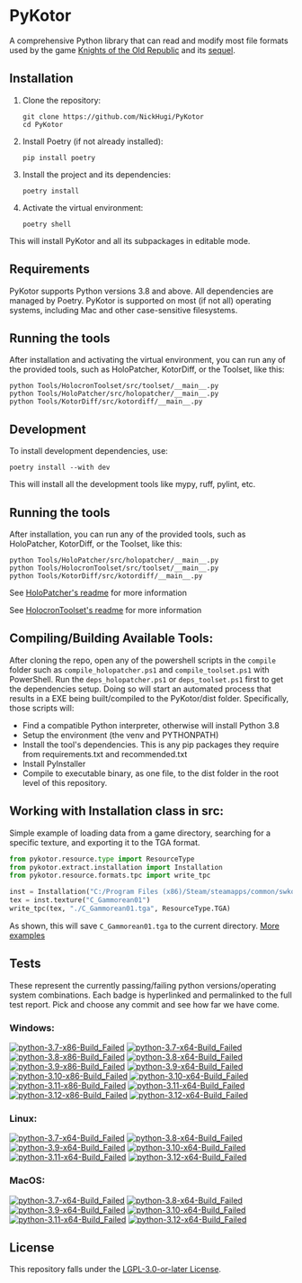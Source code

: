 
PyKotor
=======
A comprehensive Python library that can read and modify most file formats used by the game [Knights of the Old Republic](https://en.wikipedia.org/wiki/Star_Wars:_Knights_of_the_Old_Republic_(video_game)) and its [sequel](https://en.wikipedia.org/wiki/Star_Wars_Knights_of_the_Old_Republic_II:_The_Sith_Lords).

## Installation

1. Clone the repository:
   ```
   git clone https://github.com/NickHugi/PyKotor
   cd PyKotor
   ```

2. Install Poetry (if not already installed):
   ```
   pip install poetry
   ```

3. Install the project and its dependencies:
   ```
   poetry install
   ```

4. Activate the virtual environment:
   ```
   poetry shell
   ```

This will install PyKotor and all its subpackages in editable mode.

## Requirements
PyKotor supports Python versions 3.8 and above. All dependencies are managed by Poetry.
PyKotor is supported on most (if not all) operating systems, including Mac and other case-sensitive filesystems.

## Running the tools

After installation and activating the virtual environment, you can run any of the provided tools, such as HoloPatcher, KotorDiff, or the Toolset, like this:

```
python Tools/HolocronToolset/src/toolset/__main__.py
python Tools/HoloPatcher/src/holopatcher/__main__.py
python Tools/KotorDiff/src/kotordiff/__main__.py
```

## Development

To install development dependencies, use:

```
poetry install --with dev
```

This will install all the development tools like mypy, ruff, pylint, etc.

## Running the tools

After installation, you can run any of the provided tools, such as HoloPatcher, KotorDiff, or the Toolset, like this:

```
python Tools/HoloPatcher/src/holopatcher/__main__.py
python Tools/HolocronToolset/src/toolset/__main__.py
python Tools/KotorDiff/src/kotordiff/__main__.py
```

See [HoloPatcher's readme](https://github.com/NickHugi/PyKotor/tree/master/Tools/HoloPatcher#readme) for more information

See [HolocronToolset's readme](https://github.com/NickHugi/PyKotor/tree/master/Tools/HolocronToolset#readme) for more information

## Compiling/Building Available Tools:
After cloning the repo, open any of the powershell scripts in the `compile` folder such as `compile_holopatcher.ps1` and `compile_toolset.ps1` with PowerShell. Run the `deps_holopatcher.ps1` or `deps_toolset.ps1` first to get the dependencies setup. Doing so will start an automated process that results in a EXE being built/compiled to the PyKotor/dist folder. Specifically, those scripts will:
- Find a compatible Python interpreter, otherwise will install Python 3.8
- Setup the environment (the venv and PYTHONPATH)
- Install the tool's dependencies. This is any pip packages they require from requirements.txt and recommended.txt
- Install PyInstaller
- Compile to executable binary, as one file, to the dist folder in the root level of this repository.


## Working with Installation class in src:
Simple example of loading data from a game directory, searching for a specific texture, and exporting it to the TGA format.
```python
from pykotor.resource.type import ResourceType
from pykotor.extract.installation import Installation
from pykotor.resource.formats.tpc import write_tpc

inst = Installation("C:/Program Files (x86)/Steam/steamapps/common/swkotor")
tex = inst.texture("C_Gammorean01")
write_tpc(tex, "./C_Gammorean01.tga", ResourceType.TGA)
```
As shown, this will save `C_Gammorean01.tga` to the current directory.
[More examples](https://github.com/NickHugi/PyKotor/blob/master/Libraries/PyKotor/docs/installation.md)

## Tests

These represent the currently passing/failing python versions/operating system combinations. Each badge is hyperlinked and permalinked to the full test report. Pick and choose any commit and see how far we have come.

### Windows:

<!-- WINDOWS-BADGES-START -->
[![python-3.7-x86-Build_Failed](https://img.shields.io/badge/python--3.7--x86_Build_Failed-lightgrey)](https://github.com/th3w1zard1/PyKotor/actions/runs/10988098582)
[![python-3.7-x64-Build_Failed](https://img.shields.io/badge/python--3.7--x64_Build_Failed-lightgrey)](https://github.com/th3w1zard1/PyKotor/actions/runs/10988098582)
[![python-3.8-x86-Build_Failed](https://img.shields.io/badge/python--3.8--x86_Build_Failed-lightgrey)](https://github.com/th3w1zard1/PyKotor/actions/runs/10988098582)
[![python-3.8-x64-Build_Failed](https://img.shields.io/badge/python--3.8--x64_Build_Failed-lightgrey)](https://github.com/th3w1zard1/PyKotor/actions/runs/10988098582)
[![python-3.9-x86-Build_Failed](https://img.shields.io/badge/python--3.9--x86_Build_Failed-lightgrey)](https://github.com/th3w1zard1/PyKotor/actions/runs/10988098582)
[![python-3.9-x64-Build_Failed](https://img.shields.io/badge/python--3.9--x64_Build_Failed-lightgrey)](https://github.com/th3w1zard1/PyKotor/actions/runs/10988098582)
[![python-3.10-x86-Build_Failed](https://img.shields.io/badge/python--3.10--x86_Build_Failed-lightgrey)](https://github.com/th3w1zard1/PyKotor/actions/runs/10988098582)
[![python-3.10-x64-Build_Failed](https://img.shields.io/badge/python--3.10--x64_Build_Failed-lightgrey)](https://github.com/th3w1zard1/PyKotor/actions/runs/10988098582)
[![python-3.11-x86-Build_Failed](https://img.shields.io/badge/python--3.11--x86_Build_Failed-lightgrey)](https://github.com/th3w1zard1/PyKotor/actions/runs/10988098582)
[![python-3.11-x64-Build_Failed](https://img.shields.io/badge/python--3.11--x64_Build_Failed-lightgrey)](https://github.com/th3w1zard1/PyKotor/actions/runs/10988098582)
[![python-3.12-x86-Build_Failed](https://img.shields.io/badge/python--3.12--x86_Build_Failed-lightgrey)](https://github.com/th3w1zard1/PyKotor/actions/runs/10988098582)
[![python-3.12-x64-Build_Failed](https://img.shields.io/badge/python--3.12--x64_Build_Failed-lightgrey)](https://github.com/th3w1zard1/PyKotor/actions/runs/10988098582)
<!-- WINDOWS-BADGES-END -->

### Linux:

<!-- LINUX-BADGES-START -->
[![python-3.7-x64-Build_Failed](https://img.shields.io/badge/python--3.7--x64_Build_Failed-lightgrey)](https://github.com/th3w1zard1/PyKotor/actions/runs/10988098582)
[![python-3.8-x64-Build_Failed](https://img.shields.io/badge/python--3.8--x64_Build_Failed-lightgrey)](https://github.com/th3w1zard1/PyKotor/actions/runs/10988098582)
[![python-3.9-x64-Build_Failed](https://img.shields.io/badge/python--3.9--x64_Build_Failed-lightgrey)](https://github.com/th3w1zard1/PyKotor/actions/runs/10988098582)
[![python-3.10-x64-Build_Failed](https://img.shields.io/badge/python--3.10--x64_Build_Failed-lightgrey)](https://github.com/th3w1zard1/PyKotor/actions/runs/10988098582)
[![python-3.11-x64-Build_Failed](https://img.shields.io/badge/python--3.11--x64_Build_Failed-lightgrey)](https://github.com/th3w1zard1/PyKotor/actions/runs/10988098582)
[![python-3.12-x64-Build_Failed](https://img.shields.io/badge/python--3.12--x64_Build_Failed-lightgrey)](https://github.com/th3w1zard1/PyKotor/actions/runs/10988098582)
<!-- LINUX-BADGES-END -->

### MacOS:

<!-- MACOS-BADGES-START -->
[![python-3.7-x64-Build_Failed](https://img.shields.io/badge/python--3.7--x64_Build_Failed-lightgrey)](https://github.com/th3w1zard1/PyKotor/actions/runs/10988098582)
[![python-3.8-x64-Build_Failed](https://img.shields.io/badge/python--3.8--x64_Build_Failed-lightgrey)](https://github.com/th3w1zard1/PyKotor/actions/runs/10988098582)
[![python-3.9-x64-Build_Failed](https://img.shields.io/badge/python--3.9--x64_Build_Failed-lightgrey)](https://github.com/th3w1zard1/PyKotor/actions/runs/10988098582)
[![python-3.10-x64-Build_Failed](https://img.shields.io/badge/python--3.10--x64_Build_Failed-lightgrey)](https://github.com/th3w1zard1/PyKotor/actions/runs/10988098582)
[![python-3.11-x64-Build_Failed](https://img.shields.io/badge/python--3.11--x64_Build_Failed-lightgrey)](https://github.com/th3w1zard1/PyKotor/actions/runs/10988098582)
[![python-3.12-x64-Build_Failed](https://img.shields.io/badge/python--3.12--x64_Build_Failed-lightgrey)](https://github.com/th3w1zard1/PyKotor/actions/runs/10988098582)
<!-- MACOS-BADGES-END -->

## License
This repository falls under the [LGPL-3.0-or-later License](https://github.com/NickHugi/PyKotor/blob/master/LICENSE).


































